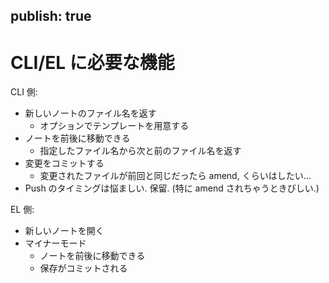 publish: true
----

# CLI/EL に必要な機能

CLI 側:

 * 新しいノートのファイル名を返す
   * オプションでテンプレートを用意する
 * ノートを前後に移動できる
   * 指定したファイル名から次と前のファイル名を返す
 * 変更をコミットする
   * 変更されたファイルが前回と同じだったら amend, くらいはしたい...
 * Push のタイミングは悩ましい. 保留. (特に amend されちゃうときびしい.)

EL 側:

 * 新しいノートを開く
 * マイナーモード
   * ノートを前後に移動できる
   * 保存がコミットされる

